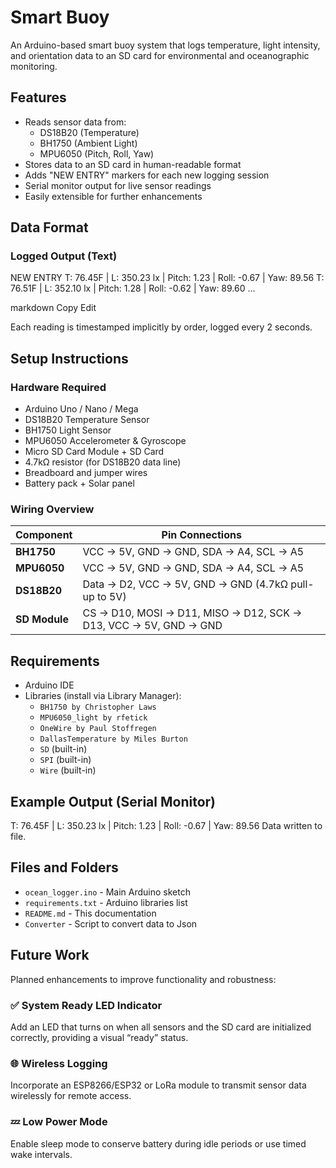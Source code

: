 # Smart Buoy

An Arduino-based smart buoy system that logs temperature, light intensity, and orientation data to an SD card for environmental and oceanographic monitoring.

## Features

- Reads sensor data from:
  - DS18B20 (Temperature)
  - BH1750 (Ambient Light)
  - MPU6050 (Pitch, Roll, Yaw)
- Stores data to an SD card in human-readable format
- Adds "NEW ENTRY" markers for each new logging session
- Serial monitor output for live sensor readings
- Easily extensible for further enhancements

## Data Format

### Logged Output (Text)
NEW ENTRY
T: 76.45F | L: 350.23 lx | Pitch: 1.23 | Roll: -0.67 | Yaw: 89.56
T: 76.51F | L: 352.10 lx | Pitch: 1.28 | Roll: -0.62 | Yaw: 89.60
...

markdown
Copy
Edit

Each reading is timestamped implicitly by order, logged every 2 seconds.

## Setup Instructions

### Hardware Required

- Arduino Uno / Nano / Mega
- DS18B20 Temperature Sensor
- BH1750 Light Sensor
- MPU6050 Accelerometer & Gyroscope
- Micro SD Card Module + SD Card
- 4.7kΩ resistor (for DS18B20 data line)
- Breadboard and jumper wires
- Battery pack + Solar panel

### Wiring Overview

| Component       | Pin Connections                        |
|----------------|-----------------------------------------|
| **BH1750**      | VCC → 5V, GND → GND, SDA → A4, SCL → A5 |
| **MPU6050**     | VCC → 5V, GND → GND, SDA → A4, SCL → A5 |
| **DS18B20**     | Data → D2, VCC → 5V, GND → GND (4.7kΩ pull-up to 5V) |
| **SD Module**   | CS → D10, MOSI → D11, MISO → D12, SCK → D13, VCC → 5V, GND → GND |

## Requirements

- Arduino IDE
- Libraries (install via Library Manager):
  - `BH1750 by Christopher Laws`
  - `MPU6050_light by rfetick`
  - `OneWire by Paul Stoffregen`
  - `DallasTemperature by Miles Burton`
  - `SD` (built-in)
  - `SPI` (built-in)
  - `Wire` (built-in)

## Example Output (Serial Monitor)

T: 76.45F | L: 350.23 lx | Pitch: 1.23 | Roll: -0.67 | Yaw: 89.56
Data written to file.


## Files and Folders

- `ocean_logger.ino` - Main Arduino sketch
- `requirements.txt` - Arduino libraries list
- `README.md` - This documentation
- `Converter` - Script to convert data to Json     

## Future Work

Planned enhancements to improve functionality and robustness:

### ✅ System Ready LED Indicator
Add an LED that turns on when all sensors and the SD card are initialized correctly, providing a visual “ready” status.

### 🌐 Wireless Logging
Incorporate an ESP8266/ESP32 or LoRa module to transmit sensor data wirelessly for remote access.

### 💤 Low Power Mode
Enable sleep mode to conserve battery during idle periods or use timed wake intervals.

